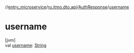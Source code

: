 //[entry_microservice](../../../index.md)/[ru.itmo.dto.api](../index.md)/[AuthResponse](index.md)/[username](username.md)

# username

[jvm]\
val [username](username.md): [String](https://kotlinlang.org/api/core/kotlin-stdlib/kotlin/-string/index.html)